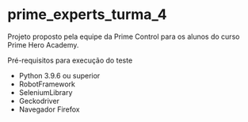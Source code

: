 # prime_experts_turma_4
Projeto proposto pela equipe da Prime Control para os alunos do curso Prime Hero Academy.

Pré-requisitos para execução do teste
- Python 3.9.6 ou superior
- RobotFramework
- SeleniumLibrary
- Geckodriver
- Navegador Firefox